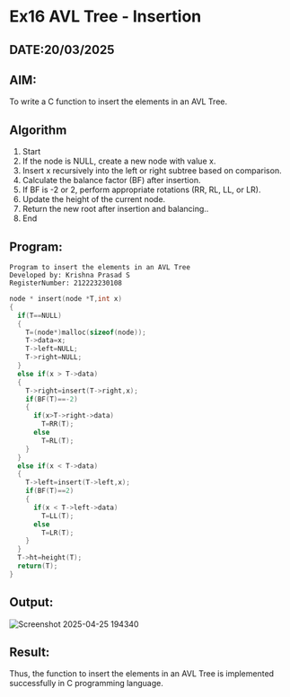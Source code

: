 # Ex16 AVL Tree - Insertion
## DATE:20/03/2025
## AIM:
To write a C function to insert the elements in an AVL Tree.

## Algorithm
1. Start 
2. If the node is NULL, create a new node with value x. 
3. Insert x recursively into the left or right subtree based on comparison. 
4. Calculate the balance factor (BF) after insertion. 
5. If BF is -2 or 2, perform appropriate rotations (RR, RL, LL, or LR). 
6. Update the height of the current node. 
7. Return the new root after insertion and balancing.. 
8. End   

## Program:
```
Program to insert the elements in an AVL Tree
Developed by: Krishna Prasad S
RegisterNumber: 212223230108
```
```c
node * insert(node *T,int x) 
{ 
  if(T==NULL) 
  { 
    T=(node*)malloc(sizeof(node)); 
    T->data=x; 
    T->left=NULL; 
    T->right=NULL; 
  } 
  else if(x > T->data) 
  { 
    T->right=insert(T->right,x); 
    if(BF(T)==-2) 
    { 
      if(x>T->right->data) 
        T=RR(T); 
      else 
        T=RL(T); 
    } 
  } 
  else if(x < T->data) 
  {
    T->left=insert(T->left,x); 
    if(BF(T)==2) 
    { 
      if(x < T->left->data) 
        T=LL(T); 
      else 
        T=LR(T); 
    } 
  } 
  T->ht=height(T); 
  return(T); 
}  
```
## Output:

![Screenshot 2025-04-25 194340](https://github.com/user-attachments/assets/998192e0-3cb9-4ef7-82f9-c6873a0b5fca)



## Result:
Thus, the function to insert the elements in an AVL Tree is implemented successfully in C programming language.
